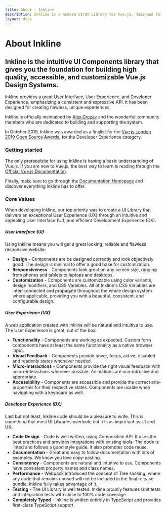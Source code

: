 ```yaml
---
title: About - Inkline
description: Inkline is a modern UI/UX Library for Vue.js, designed for creating flawless content-rich responsive web applications.
layout: docs
---
```


# About Inkline
## Inkline is the intuitive UI Components library that gives you the foundation for building high quality, accessible, and customizable Vue.js Design Systems.

Inkline provides a great User Interface, User Experience, and Developer Experience, emphasizing a consistent and expressive API. It has been designed for creating flawless, unique experiences.

Inkline is officially maintained by [Alex Grozav](https://github.com/sponsors/alexgrozav) and the wonderful community members who are dedicated to building and supporting the system.

In October 2019, Inkline was awarded as a finalist for the <a href="https://osawards.com/vue/" rel="nofollow">Vue.js London 2019 Open Source Awards</a>, for the Developer Experience category.

### Getting started
The only prerequisite for using Inkline is having a basic understanding of Vue.js. If you are new to Vue.js, the best way to learn is reading through the [Official Vue.js Documentation](https://vuejs.org).

Finally, make sure to go through the [Documentation Homepage](/docs) and discover everything Inkline has to offer.

### Core Values
When developing Inkline, our top priority was to create a UI Library that delivers an exceptional User Experience (UX) through an intuitive and appealing User Interface (UI), and efficient Development Experience (DX).

##### User Interface (UI)
Using Inkline means you will get a great looking, reliable and flawless responsive website:

- **Design** - Components are be designed correctly and look objectively good. The design is minimal to offer a good base for customization.
- **Responsiveness** - Components look great on any screen size, ranging from phones and tablets to laptops and desktops.
- **Customization** - Components are customizable using color variants, design modifiers, and CSS Variables. All of Inkline's CSS Variables are inter-connected and propagate throughout the whole design system where applicable, providing you with a beautiful, consistent, and configurable design.

##### User Experience (UX)
A web application created with Inkline will be natural and intuitive to use. The User Experience is great, out of the box:

- **Functionality** - Components are working as expected. Custom form components have at least the same functionality as a native browser input.
- **Visual Feedback** - Components provide hover, focus, active, disabled and readonly states whenever needed.
- **Micro-interactions** - Components provide the right visual feedback with micro-interactions wherever possible. Animations are non-intrusive and appropriate.
- **Accessibility** - Components are accessible and provide the correct aria-properties for their respective states. Components are usable when navigating with a keyboard as well.

##### Developer Experience (DX)
Last but not least, Inkline code should be a pleasure to write. This is something that most UI Libraries overlook, but it is as important as UI and UX.

- **Code Design** - Code is well written, using Composition API. It uses the best practices and provides integrations with existing tools. The code is linted and follows a good style guide. It also promotes code reuse.
- **Documentation** - Great and easy to follow documentation with lots of examples. We know you love copy-pasting.
- **Consistency** - Components are natural and intuitive to use. Components have consistent property names and class names.
- **Performance** - Webpack introduced the concept of Tree shaking, where any code that remains unused will not be included in the final release bundle. Inkline fully takes advantage of it.
- **Testing** - The UI Library is well tested. Inkline proudly features Unit tests and integration tests with close to 100% code coverage.
- **Completely Typed** - Inkline is written entirely in TypeScript and provides first-class TypeScript support.
